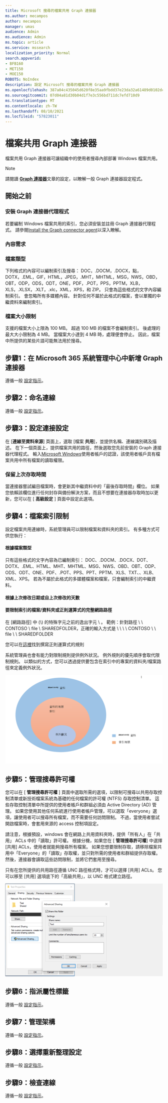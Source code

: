 ```yaml
---
title: Microsoft 搜尋的檔案共用 Graph 連接器
ms.author: mecampos
author: mecampos
manager: umas
audience: Admin
ms.audience: Admin
ms.topic: article
ms.service: mssearch
localization_priority: Normal
search.appverid:
- BFB160
- MET150
- MOE150
ROBOTS: NoIndex
description: 設定 Microsoft 搜尋的檔案共用 Graph 連接器
ms.openlocfilehash: 387a04c435045d620f8e35aa9fbdd37e23da32a61489d0102dc7bda09920e980
ms.sourcegitcommit: 07d04a81d30b04d1f7e3c556bd711dc7efd710d9
ms.translationtype: MT
ms.contentlocale: zh-TW
ms.lasthandoff: 08/10/2021
ms.locfileid: "57823011"
---
```

<!---Previous ms.author: rusamai --->

# <a name="file-share-graph-connector"></a>檔案共用 Graph 連接器

檔案共用 Graph 連接器可讓組織中的使用者搜尋內部部署 Windows 檔案共用。

> [!NOTE]
> 請閱讀 [**Graph 連接器**](configure-connector.md)文章的設定，以瞭解一般 Graph 連接器設定程式。

## <a name="before-you-get-started"></a>開始之前

### <a name="install-the-graph-connector-agent"></a>安裝 Graph 連接器代理程式

若要編制 Windows 檔案共用的索引，您必須安裝並註冊 Graph 連接器代理程式。 請參閱[Install the Graph connector agent](graph-connector-agent.md)以深入瞭解。  

### <a name="content-requirements"></a>內容需求

### <a name="file-types"></a>檔案類型

下列格式的內容可以編制索引及搜尋： DOC，.DOCM，.DOCX，點，DOTX，.EML，GIF，HTML，JPEG，.MHT，MHTML，MSG，NWS，OBD，OBT，ODP，ODS，ODT，ONE，PDF，.POT，PPS，PPTM，XLB，XLS，.XLSX，.XLT，.xlc，XML，XPS，和 ZIP。 只會為這些格式的文字內容編制索引。 會忽略所有多媒體內容。 針對任何不屬於此格式的檔案，會以單獨的中繼資料來編制索引。

### <a name="file-size-limits"></a>檔案大小限制

支援的檔案大小上限為 100 MB。 超過 100 MB 的檔案不會編制索引。 後處理的最大大小限制為 4 MB。 當檔案大小達到 4 MB 時，處理便會停止。 因此，檔案中所提供的某些片語可能無法用於搜尋。

## <a name="step-1-add-a-graph-connector-in-the-microsoft-365-admin-center"></a>步驟1：在 Microsoft 365 系統管理中心中新增 Graph 連接器

遵循一般 [設定指示](./configure-connector.md)。
<!---If the above phrase does not apply, delete it and insert specific details for your data source that are different from general setup instructions.-->

## <a name="step-2-name-the-connection"></a>步驟2：命名連線

遵循一般 [設定指示](./configure-connector.md)。
<!---If the above phrase does not apply, delete it and insert specific details for your data source that are different from general setup instructions.-->

## <a name="step-3-configure-the-connection-settings"></a>步驟3：設定連接設定

在 [**連線至資料來源**] 頁面上，選取 [檔案 **共用**]，並提供名稱、連線識別碼及描述。 在下一個頁面上，提供檔案共用的路徑，然後選取您先前安裝的 Graph 連接器代理程式。 輸入[Microsoft Windows](https://microsoft.com/windows)使用者帳戶的認證，該使用者帳戶具有檔案共用中所有檔案的讀取權限。

### <a name="preserve-last-access-time"></a>保留上次存取時間

當連接器嘗試編目檔案時，會更新其中繼資料中的「最後存取時間」欄位。 如果您依賴該欄位進行任何封存與備份解決方案，而且不想要在連接器存取時加以更新，您可以在 [ **高級設定** ] 頁面中設定此選項。

## <a name="step-4-limits-for-file-indexing"></a>步驟4：檔案索引限制

設定檔案共用連線時，系統管理員可以限制檔案和資料夾的索引。 有多種方式可供您執行：

#### <a name="based-on-file-types"></a>根據檔案類型

只有這些格式的文字內容為已編制索引： DOC、.DOCM、.DOCX、DOT、DOTX、.EML、HTML、MHT、MHTML、MSG、NWS、OBD、OBT、ODP、ODS、ODT、ONE、PDF、.POT、PPS、PPT、PPTM、XLS、TXT、、XLB、XML、XPS。 若為不屬於此格式的多媒體檔案和檔案，只會編制索引的中繼資料。

#### <a name="based-on-last-modified-date-or-number-of-days-since-last-modification"></a>根據上次修改日期或自上次修改的天數

#### <a name="full-network-path-of-filefolder-or-regular-expression-to-limit-indexing"></a>要限制索引的檔案/資料夾或正則運算式的完整網路路徑 

在 [網路路徑] 中 (\\) 的特殊字元之前的逸出字元 \\ 。 範例：針對路徑 \\ \\ CONTOSO \\ file \\ SHAREDFOLDER，正確的輸入方式是 \\ \\ \\ \\ CONTOSO \\ \\ file \\ \\ SHAREDFOLDER

您可以在[這裡](https://docs.microsoft.com/dotnet/standard/base-types/regular-expression-language-quick-reference)找到撰寫正則運算式的規則

系統管理員也會有能力對限制規則提供例外狀況。 例外規則的優先順序會取代限制規則。 以類似的方式，您可以透過提供要包含在索引中的專案的資料夾/檔案路徑來定義例外狀況。

![限制和例外狀況](media/file-connector/ExclusionRule.png)

## <a name="step-5-manage-search-permissions"></a>步驟5：管理搜尋許可權

您可以在 [ **管理搜尋許可權** ] 頁面中選取所需的選項，以限制可搜尋以共用存取控制清單或新技術檔案系統為基礎的任何檔案的許可權 (NTFS) 存取控制清單。 這些存取控制清單中所提供的使用者帳戶和群組必須由 Active Directory (AD) 管理。 如果您使用其他任何系統進行使用者帳戶管理，可以選取「everyone」選項，讓使用者可以搜尋所有檔案，而不需要任何訪問限制。 不過，當使用者嘗試開啟檔案時，會套用來源的 access 控制項設定。

請注意，根據預設，windows 會在網路上共用資料夾時，提供「所有人」在「共用」 ACLs 中的「讀取」許可權。 根據分機，如果您在 [ **管理搜尋許可權**] 中選擇 [共用] ACLs，使用者就能夠搜尋所有檔案。 如果您想要限制存取，請移除檔案共用中「Everyone」的「讀取」存取權，並只對所需的使用者和群組提供存取權。 然後，連接器會讀取這些訪問限制，並將它們套用至搜尋。

只有在您所提供的共用路徑遵循 UNC 路徑格式時，才可以選擇 [共用] ACLs。 您可以移至 [共用] 選項底下的「高級共用」，以 UNC 格式建立路徑。

![Advanced_sharing](media/file-connector/file-advanced-sharing.png)

## <a name="step-6-assign-property-labels"></a>步驟6：指派屬性標籤

遵循一般 [設定指示](./configure-connector.md)。
<!---If the above phrase does not apply, delete it and insert specific details for your data source that are different from general setup instructions.-->

## <a name="step-7-manage-schema"></a>步驟7：管理架構

遵循一般 [設定指示](./configure-connector.md)。
<!---If the above phrase does not apply, delete it and insert specific details for your data source that are different from general setup instructions.-->

## <a name="step-8-choose-refresh-settings"></a>步驟8：選擇重新整理設定

遵循一般 [設定指示](./configure-connector.md)。
<!---If the above phrase does not apply, delete it and insert specific details for your data source that are different from general setup instructions.-->

## <a name="step-9-review-connection"></a>步驟9：檢查連線

遵循一般 [設定指示](./configure-connector.md)。
<!---If the above phrase does not apply, delete it and insert specific details for your data source that are different from general setup 
instructions.-->

<!---## Troubleshooting-->
<!---Insert troubleshooting recommendations for this data source-->

<!---## Limitations-->
<!---Insert limitations for this data source-->
